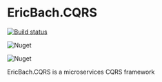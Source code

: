 # EricBach.CQRS
[![Build status](https://ci.appveyor.com/api/projects/status/1d0ch493olbfmkm2?svg=true)](https://ci.appveyor.com/project/eric-bach/ericbach-cqrs)

![Nuget](https://img.shields.io/nuget/v/EricBach.CQRS)

![Nuget](https://img.shields.io/nuget/dt/EricBach.CQRS)

EricBach.CQRS is a microservices CQRS framework
